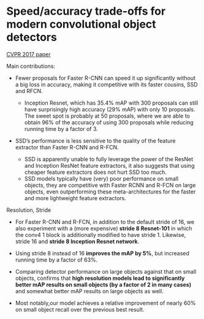 # Speed/accuracy trade-offs for modern convolutional object detectors

[CVPR 2017 paper](http://openaccess.thecvf.com/content_cvpr_2017/papers/Huang_SpeedAccuracy_Trade-Offs_for_CVPR_2017_paper.pdf)

Main contributions:

* Fewer proposals for Faster R-CNN can speed it up significantly without a big loss in accuracy, making it competitive with its
faster cousins, SSD and RFCN.
	+  Inception Resnet, which has 35.4% mAP with 300 proposals can still have surprisingly high accuracy (29% mAP) with only 10 proposals. The sweet spot is probably at 50 proposals, where we are able to obtain 96% of the accuracy of using 300 proposals while reducing running time by a factor of 3. 

* SSD’s performance is less sensitive to the quality of the feature extractor than Faster R-CNN and R-FCN. 
	+ SSD is apparently unable to fully leverage the power of the ResNet and Inception ResNet feature extractors, it also suggests that using cheaper feature extractors does not hurt SSD too much.
	+  SSD models typically have (very) poor performance on small objects, they are competitive with Faster RCNN and R-FCN on large objects, even outperforming these meta-architectures for the faster and more lightweight feature extractors.


Resolution, Stride

* For Faster R-CNN and R-FCN, in addition to the default stride of 16, we also experiment with a (more expensive) **stride 8 Resnet-101** in which the conv4 1 block is additionally modified to have stride 1. 
Likewise, stride 16 and **stride 8 Inception Resnet network**. 

* Using stride 8 instead of 16 **improves the mAP by 5%**, but increased running time by a factor of 63%.

* Comparing detector performance on large objects against that on small objects, confirms that **high resolution models lead to significantly better mAP results on small objects (by a factor of 2 in many cases)** and somewhat better mAP results on large objects as well. 

*  Most notably,our model achieves a relative improvement of nearly 60%
on small object recall over the previous best result. 
